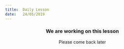 ```yaml
---
title:  Daily Lesson
date:   24/05/2019
---
```


### <center>We are working on this lesson</center>
<center>Please come back later</center>